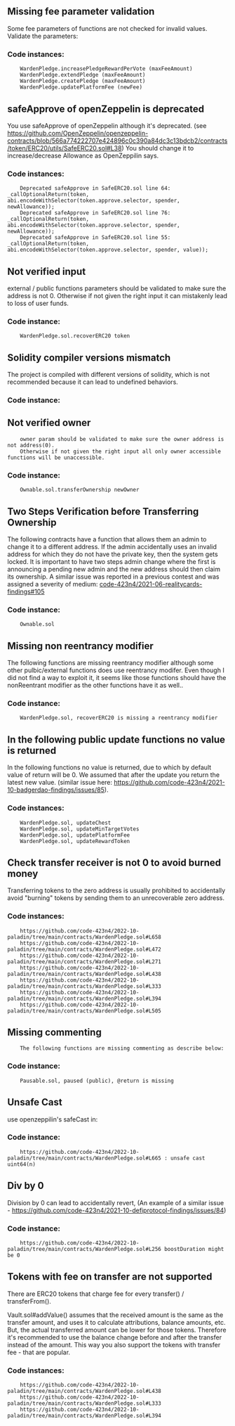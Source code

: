 
## Missing fee parameter validation


Some fee parameters of functions are not checked for invalid values. Validate the parameters:
        
        
### Code instances:

        WardenPledge.increasePledgeRewardPerVote (maxFeeAmount)
        WardenPledge.extendPledge (maxFeeAmount)
        WardenPledge.createPledge (maxFeeAmount)
        WardenPledge.updatePlatformFee (newFee)



## safeApprove of openZeppelin is deprecated


You use safeApprove of openZeppelin although it's deprecated.
(see https://github.com/OpenZeppelin/openzeppelin-contracts/blob/566a774222707e424896c0c390a84dc3c13bdcb2/contracts/token/ERC20/utils/SafeERC20.sol#L38)
You should change it to increase/decrease Allowance as OpenZeppilin says.
        
### Code instances:

        Deprecated safeApprove in SafeERC20.sol line 64: _callOptionalReturn(token, abi.encodeWithSelector(token.approve.selector, spender, newAllowance));
        Deprecated safeApprove in SafeERC20.sol line 76: _callOptionalReturn(token, abi.encodeWithSelector(token.approve.selector, spender, newAllowance));
        Deprecated safeApprove in SafeERC20.sol line 55: _callOptionalReturn(token, abi.encodeWithSelector(token.approve.selector, spender, value));



## Not verified input


external / public functions parameters should be validated to make sure the address is not 0.
Otherwise if not given the right input it can mistakenly lead to loss of user funds.    

### Code instance:

        WardenPledge.sol.recoverERC20 token



## Solidity compiler versions mismatch


The project is compiled with different versions of solidity, which is not recommended because it can lead to undefined behaviors.
        
### Code instance:

        



## Not verified owner


        owner param should be validated to make sure the owner address is not address(0).
        Otherwise if not given the right input all only owner accessible functions will be unaccessible.
        
        
### Code instance:

        Ownable.sol.transferOwnership newOwner



## Two Steps Verification before Transferring Ownership

The following contracts have a function that allows them an admin to change it to a different address. If the admin accidentally uses an invalid address for which they do not have the private key, then the system gets locked.
It is important to have two steps admin change where the first is announcing a pending new admin and the new address should then claim its ownership. 
A similar issue was reported in a previous contest and was assigned a severity of medium: [code-423n4/2021-06-realitycards-findings#105](https://github.com/code-423n4/2021-06-realitycards-findings/issues/105) 

### Code instance:

        Ownable.sol



## Missing non reentrancy modifier

The following functions are missing reentrancy modifier although some other pulbic/external functions does use reentrancy modifer.
Even though I did not find a way to exploit it, it seems like those functions should have the nonReentrant modifier as the other functions have it as well..

### Code instance:

        WardenPledge.sol, recoverERC20 is missing a reentrancy modifier



## In the following public update functions no value is returned

In the following functions no value is returned, due to which by default value of return will be 0. 
We assumed that after the update you return the latest new value. 
(similar issue here: https://github.com/code-423n4/2021-10-badgerdao-findings/issues/85). 

### Code instances:

        WardenPledge.sol, updateChest
        WardenPledge.sol, updateMinTargetVotes
        WardenPledge.sol, updatePlatformFee
        WardenPledge.sol, updateRewardToken



## Check transfer receiver is not 0 to avoid burned money


Transferring tokens to the zero address is usually prohibited to accidentally avoid "burning" tokens by sending them to an unrecoverable zero address.


### Code instances:

        https://github.com/code-423n4/2022-10-paladin/tree/main/contracts/WardenPledge.sol#L658
        https://github.com/code-423n4/2022-10-paladin/tree/main/contracts/WardenPledge.sol#L472
        https://github.com/code-423n4/2022-10-paladin/tree/main/contracts/WardenPledge.sol#L271
        https://github.com/code-423n4/2022-10-paladin/tree/main/contracts/WardenPledge.sol#L438
        https://github.com/code-423n4/2022-10-paladin/tree/main/contracts/WardenPledge.sol#L333
        https://github.com/code-423n4/2022-10-paladin/tree/main/contracts/WardenPledge.sol#L394
        https://github.com/code-423n4/2022-10-paladin/tree/main/contracts/WardenPledge.sol#L505



## Missing commenting


        The following functions are missing commenting as describe below:
        
### Code instance:

        Pausable.sol, paused (public), @return is missing



## Unsafe Cast

use openzeppilin's safeCast in:
 
### Code instance:

        https://github.com/code-423n4/2022-10-paladin/tree/main/contracts/WardenPledge.sol#L665 : unsafe cast uint64(n)



## Div by 0


Division by 0 can lead to accidentally revert,
(An example of a similar issue - https://github.com/code-423n4/2021-10-defiprotocol-findings/issues/84)

### Code instance:

        https://github.com/code-423n4/2022-10-paladin/tree/main/contracts/WardenPledge.sol#L256 boostDuration might be 0



## Tokens with fee on transfer are not supported


There are ERC20 tokens that charge fee for every transfer() / transferFrom().

Vault.sol#addValue() assumes that the received amount is the same as the transfer amount, 
and uses it to calculate attributions, balance amounts, etc. 
But, the actual transferred amount can be lower for those tokens.
Therefore it's recommended to use the balance change before and after the transfer instead of the amount.
This way you also support the tokens with transfer fee - that are popular.


### Code instances:

        https://github.com/code-423n4/2022-10-paladin/tree/main/contracts/WardenPledge.sol#L438
        https://github.com/code-423n4/2022-10-paladin/tree/main/contracts/WardenPledge.sol#L333
        https://github.com/code-423n4/2022-10-paladin/tree/main/contracts/WardenPledge.sol#L394


